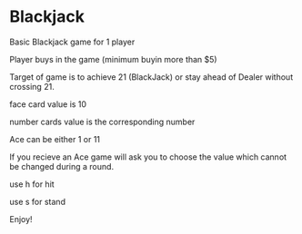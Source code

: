 # Blackjack
Basic Blackjack game for 1 player

Player buys in the game (minimum buyin more than $5)

Target of game is to achieve 21 (BlackJack) or stay ahead of Dealer without crossing 21.

face card value is 10

number cards value is the corresponding number

Ace can be either 1 or 11

If you recieve an Ace game will ask you to choose the value which cannot be changed during a round.

use h for hit

use s for stand

Enjoy!
